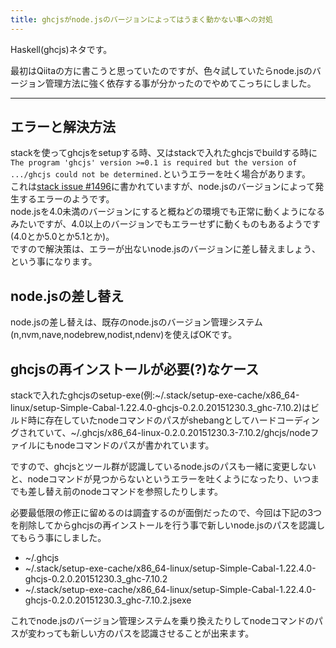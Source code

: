 ```yaml
---
title: ghcjsがnode.jsのバージョンによってはうまく動かない事への対処
---
```


Haskell(ghcjs)ネタです。

最初はQiitaの方に書こうと思っていたのですが、色々試していたらnode.jsのバージョン管理方法に強く依存する事が分かったのでやめてこっちにしました。

---

## エラーと解決方法

stackを使ってghcjsをsetupする時、又はstackで入れたghcjsでbuildする時に`The program 'ghcjs' version >=0.1 is required but the version of .../ghcjs could not be determined.`というエラーを吐く場合があります。  
これは[stack issue #1496](https://github.com/commercialhaskell/stack/issues/1496)に書かれていますが、node.jsのバージョンによって発生するエラーのようです。  
node.jsを4.0未満のバージョンにすると概ねどの環境でも正常に動くようになるみたいですが、4.0以上のバージョンでもエラーせずに動くものもあるようです(4.0とか5.0とか5.1とか)。  
ですので解決策は、エラーが出ないnode.jsのバージョンに差し替えましょう、という事になります。

## node.jsの差し替え

node.jsの差し替えは、既存のnode.jsのバージョン管理システム(n,nvm,nave,nodebrew,nodist,ndenv)を使えばOKです。

## ghcjsの再インストールが必要(?)なケース

stackで入れたghcjsのsetup-exe(例:\~/.stack/setup-exe-cache/x86_64-linux/setup-Simple-Cabal-1.22.4.0-ghcjs-0.2.0.20151230.3_ghc-7.10.2)はビルド時に存在していたnodeコマンドのパスがshebangとしてハードコーディングされていて、~/.ghcjs/x86_64-linux-0.2.0.20151230.3-7.10.2/ghcjs/nodeファイルにもnodeコマンドのパスが書かれています。

ですので、ghcjsとツール群が認識しているnode.jsのパスも一緒に変更しないと、nodeコマンドが見つからないというエラーを吐くようになったり、いつまでも差し替え前のnodeコマンドを参照したりします。

必要最低限の修正に留めるのは調査するのが面倒だったので、今回は下記の3つを削除してからghcjsの再インストールを行う事で新しいnode.jsのパスを認識してもらう事にしました。

* \~/.ghcjs
* \~/.stack/setup-exe-cache/x86_64-linux/setup-Simple-Cabal-1.22.4.0-ghcjs-0.2.0.20151230.3_ghc-7.10.2
* \~/.stack/setup-exe-cache/x86_64-linux/setup-Simple-Cabal-1.22.4.0-ghcjs-0.2.0.20151230.3_ghc-7.10.2.jsexe

これでnode.jsのバージョン管理システムを乗り換えたりしてnodeコマンドのパスが変わっても新しい方のパスを認識させることが出来ます。
